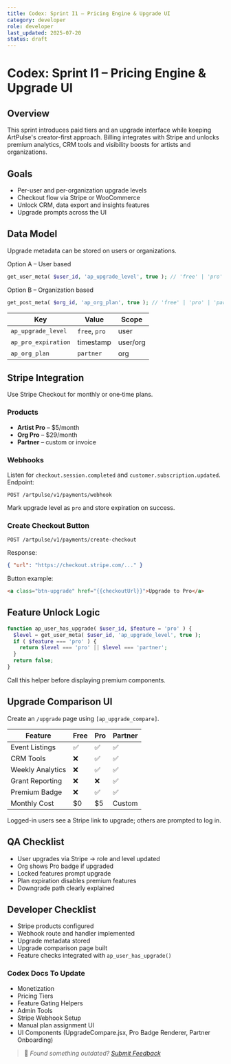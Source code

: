 ```yaml
---
title: Codex: Sprint I1 – Pricing Engine & Upgrade UI
category: developer
role: developer
last_updated: 2025-07-20
status: draft
---
```

# Codex: Sprint I1 – Pricing Engine & Upgrade UI

## Overview
This sprint introduces paid tiers and an upgrade interface while keeping ArtPulse's creator-first approach. Billing integrates with Stripe and unlocks premium analytics, CRM tools and visibility boosts for artists and organizations.

## Goals
- Per-user and per-organization upgrade levels
- Checkout flow via Stripe or WooCommerce
- Unlock CRM, data export and insights features
- Upgrade prompts across the UI

## Data Model
Upgrade metadata can be stored on users or organizations.

Option A – User based
```php
get_user_meta( $user_id, 'ap_upgrade_level', true ); // 'free' | 'pro'
```

Option B – Organization based
```php
get_post_meta( $org_id, 'ap_org_plan', true ); // 'free' | 'pro' | 'partner'
```

| Key               | Value      | Scope   |
|-------------------|-----------|---------|
| `ap_upgrade_level`| `free`, `pro` | user |
| `ap_pro_expiration`| timestamp | user/org |
| `ap_org_plan`     | `partner` | org |

## Stripe Integration
Use Stripe Checkout for monthly or one‑time plans.

### Products
- **Artist Pro** – $5/month
- **Org Pro** – $29/month
- **Partner** – custom or invoice

### Webhooks
Listen for `checkout.session.completed` and `customer.subscription.updated`.
Endpoint:
```http
POST /artpulse/v1/payments/webhook
```
Mark upgrade level as `pro` and store expiration on success.

### Create Checkout Button
```http
POST /artpulse/v1/payments/create-checkout
```
Response:
```json
{ "url": "https://checkout.stripe.com/..." }
```
Button example:
```html
<a class="btn-upgrade" href="{{checkoutUrl}}">Upgrade to Pro</a>
```

## Feature Unlock Logic
```php
function ap_user_has_upgrade( $user_id, $feature = 'pro' ) {
  $level = get_user_meta( $user_id, 'ap_upgrade_level', true );
  if ( $feature === 'pro' ) {
    return $level === 'pro' || $level === 'partner';
  }
  return false;
}
```
Call this helper before displaying premium components.

## Upgrade Comparison UI
Create an `/upgrade` page using `[ap_upgrade_compare]`.

| Feature | Free | Pro | Partner |
|---------|-----|-----|---------|
| Event Listings | ✅ | ✅ | ✅ |
| CRM Tools | ❌ | ✅ | ✅ |
| Weekly Analytics | ❌ | ✅ | ✅ |
| Grant Reporting | ❌ | ❌ | ✅ |
| Premium Badge | ❌ | ✅ | ✅ |
| Monthly Cost | $0 | $5 | Custom |

Logged-in users see a Stripe link to upgrade; others are prompted to log in.

## QA Checklist
- User upgrades via Stripe → role and level updated
- Org shows Pro badge if upgraded
- Locked features prompt upgrade
- Plan expiration disables premium features
- Downgrade path clearly explained

## Developer Checklist
- Stripe products configured
- Webhook route and handler implemented
- Upgrade metadata stored
- Upgrade comparison page built
- Feature checks integrated with `ap_user_has_upgrade()`

### Codex Docs To Update
- Monetization
- Pricing Tiers
- Feature Gating Helpers
- Admin Tools
- Stripe Webhook Setup
- Manual plan assignment UI
- UI Components (UpgradeCompare.jsx, Pro Badge Renderer, Partner Onboarding)

> 💬 *Found something outdated? [Submit Feedback](feedback.md)*
